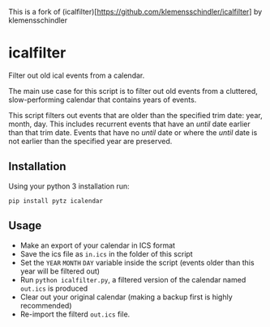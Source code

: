 This is a fork of (icalfilter)[https://github.com/klemensschindler/icalfilter] by klemensschindler 

# icalfilter
Filter out old ical events from a calendar.

The main use case for this script is to filter out old events from a cluttered, slow-performing calendar that contains years of events.

This script filters out events that are older than the specified trim date: year, month, day.
This includes recurrent events that have an *until* date earlier than that trim date. Events that have no *until* date or where the *until* date is not earlier than the specified year are preserved.

## Installation
Using your python 3 installation run:

```
pip install pytz icalendar
```

## Usage
* Make an export of your calendar in ICS format
* Save the ics file as `in.ics` in the folder of this script
* Set the `YEAR` `MONTH` `DAY` variable inside the script (events older than this year will be filtered out)
* Run `python icalfilter.py`, a filtered version of the calendar named `out.ics` is produced
* Clear out your original calendar (making a backup first is highly recommended)
* Re-import the filterd `out.ics` file.



